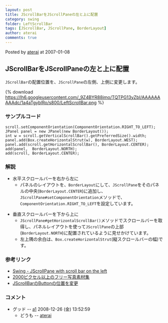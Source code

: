 ```yaml
---
layout: post
title: JScrollBarをJScrollPaneの左と上に配置
category: swing
folder: LeftScrollBar
tags: [JScrollBar, JScrollPane, BorderLayout]
author: aterai
comments: true
---
```


Posted by [aterai](http://terai.xrea.jp/aterai.html) at 2007-01-08

## JScrollBarをJScrollPaneの左と上に配置
`JScrollBar`の配置位置を、`JScrollPane`の左側、上側に変更します。

{% download https://lh6.googleusercontent.com/_9Z4BYR88imo/TQTPG13yZbI/AAAAAAAAAdc/1a4aTgyblRo/s800/LeftScrollBar.png %}

### サンプルコード
<pre class="prettyprint"><code>scroll.setComponentOrientation(ComponentOrientation.RIGHT_TO_LEFT);
JPanel panel = new JPanel(new BorderLayout());
int w = scroll.getVerticalScrollBar().getPreferredSize().width;
panel.add(Box.createHorizontalStrut(w), BorderLayout.WEST);
panel.add(scroll.getHorizontalScrollBar(), BorderLayout.CENTER);
add(panel,  BorderLayout.NORTH);
add(scroll, BorderLayout.CENTER);
</code></pre>

### 解説
- 水平スクロールバーを右から左に
    - パネルのレイアウトを、`BorderLayout`にして、`JScrollPane`をそのパネルの中央(`BorderLayout.CENTER`)に追加し、`JScrollPane#setComponentOrientation`メソッドで、`ComponentOrientation.RIGHT_TO_LEFT`を設定しています。

<!-- dummy comment line for breaking list -->

- 垂直スクロールバーを下から上に
    - `JScrollPane#getHorizontalScrollBar()`メソッドでスクロールバーを取得し、パネルレイアウトを使って`JScrollPane`の上部(`BorderLayout.NORTH`)に配置されているように見せかけています。
    - 左上隅の余白は、`Box.createHorizontalStrut`(縦スクロールバーの幅)です。

<!-- dummy comment line for breaking list -->

### 参考リンク
- [Swing - JScrollPane with scroll bar on the left](https://forums.oracle.com/thread/1375964)
- [2000ピクセル以上のフリー写真素材集](http://sozai-free.com/)
- [JScrollBarのButtonの位置を変更](http://terai.xrea.jp/Swing/ScrollBarButtonLayout.html)

<!-- dummy comment line for breaking list -->

### コメント
- グッド -- [a1](http://terai.xrea.jp/a1.html) 2008-12-26 (金) 13:52:59
    - どうも -- [aterai](http://terai.xrea.jp/aterai.html)

<!-- dummy comment line for breaking list -->

